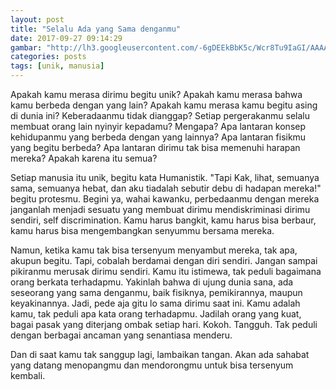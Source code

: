 ```yaml
---
layout: post
title: "Selalu Ada yang Sama denganmu"
date: 2017-09-27 09:14:29
gambar: "http://lh3.googleusercontent.com/-6gDEEkBbK5c/Wcr8Tu9IaGI/AAAAAAAACSs/I9nJ9GJWNy4tZiZuuFZzv6LEo0CKtym8gCLcBGAs/h120/friendship_never_dies_by_nami86.png"
categories: posts
tags: [unik, manusia]
---
```


Apakah kamu merasa dirimu begitu unik? Apakah kamu merasa bahwa kamu berbeda dengan yang lain? Apakah kamu merasa kamu begitu asing di dunia ini? Keberadaanmu tidak dianggap? Setiap pergerakanmu selalu membuat orang lain nyinyir kepadamu? Mengapa? Apa lantaran konsep kehidupanmu yang berbeda dengan yang lainnya? Apa lantaran fisikmu yang begitu berbeda? Apa lantaran dirimu tak bisa memenuhi harapan mereka? Apakah karena itu semua?

Setiap manusia itu unik, begitu kata Humanistik. "Tapi Kak, lihat, semuanya sama, semuanya hebat, dan aku tiadalah sebutir debu di hadapan mereka!" begitu protesmu. Begini ya, wahai kawanku, perbedaanmu dengan mereka janganlah menjadi sesuatu yang membuat dirimu mendiskriminasi dirimu sendiri, self discrimination. Kamu harus bangkit, kamu harus bisa berbaur, kamu harus bisa mengembangkan senyummu bersama mereka.

Namun, ketika kamu tak bisa tersenyum menyambut mereka, tak apa, akupun begitu. Tapi, cobalah berdamai dengan diri sendiri. Jangan sampai pikiranmu merusak dirimu sendiri. Kamu itu istimewa, tak peduli bagaimana orang berkata terhadapmu. Yakinlah bahwa di ujung dunia sana, ada seseorang yang sama denganmu, baik fisiknya, pemikirannya, maupun keyakinannya. Jadi, pede aja gitu lo sama dirimu saat ini. Kamu adalah kamu, tak peduli apa kata orang terhadapmu. Jadilah orang yang kuat, bagai pasak yang diterjang ombak setiap hari. Kokoh. Tangguh. Tak peduli dengan berbagai ancaman yang senantiasa menderu.

Dan di saat kamu tak sanggup lagi, lambaikan tangan. Akan ada sahabat yang datang menopangmu dan mendorongmu untuk bisa tersenyum kembali.